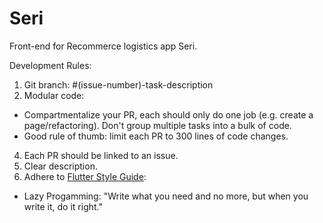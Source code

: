 # Seri

Front-end for Recommerce logistics app Seri.

Development Rules:
1. Git branch: #(issue-number)-task-description
2. Modular code: 
 - Compartmentalize your PR, each should only do one job (e.g. create a page/refactoring). Don't group multiple tasks into a bulk of code.
 - Good rule of thumb: limit each PR to 300 lines of code changes.
4. Each PR should be linked to an issue.
5. Clear description.
6. Adhere to [Flutter Style Guide](https://github.com/flutter/flutter/wiki/Style-guide-for-Flutter-repo):
  - Lazy Progamming: "Write what you need and no more, but when you write it, do it right."
